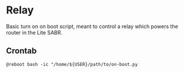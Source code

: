 # Relay
Basic turn on on boot script, meant to control a relay which powers the router in the Lite SABR.
## Crontab
`@reboot bash -ic "/home/${USER}/path/to/on-boot.py`
